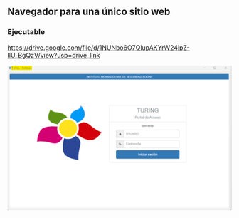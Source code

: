 ## Navegador para una único sitio web

### Ejecutable

https://drive.google.com/file/d/1NUNbo6O7QlupAKYrW24ipZ-IlU_BgQzV/view?usp=drive_link

![Navegador](https://github.com/medinafx/web-browser/blob/main/img/navegador.png)